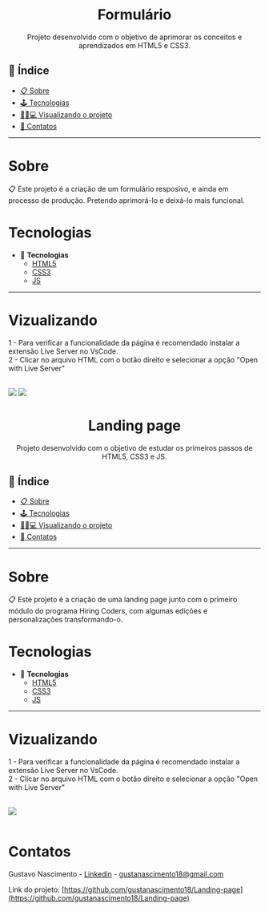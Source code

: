 <h1 align="center"> Formulário</h1>
<p align="center"> Projeto desenvolvido com o objetivo de aprimorar os conceitos e aprendizados em HTML5 e CSS3. </p>

## 📕 Índice

- [📋 Sobre](#Sobre)
- [🕹 Tecnologias](#Tecnologias)
- [👩🏻💻 Visualizando o projeto](#Visualizando)
- [📲 Contatos](#Contatos)

<hr>

<!-- About -->

# Sobre

<p align="left"> 📋 Este projeto é a criação de um formulário resposivo, e ainda em processo de produção. Pretendo aprimorá-lo e deixá-lo mais funcional. </p>

<!-- TECHNOLOGIES -->

# Tecnologias

- 🧩 **Tecnologias**
  - [HTML5](https://developer.mozilla.org/pt-BR/docs/Web/HTML)
  - [CSS3](https://developer.mozilla.org/pt-BR/docs/Web/CSS)
  - [JS](https://developer.mozilla.org/pt-BR/docs/Web/JavaScript)

<hr>

<!-- TECHNOLOGIES -->

# Vizualizando

1 - Para verificar a funcionalidade da página é recomendado instalar a extensão Live Server no VsCode. <br> 2 - Clicar no arquivo HTML com o botão direito e selecionar a opção "Open with Live Server"

<br>

<img src='./form_web.jpeg'>
<img src='./form_mobile'>

<br>

<h1 align="center"> Landing page</h1>
<p align="center"> Projeto desenvolvido com o objetivo de estudar os primeiros passos de HTML5, CSS3 e JS. </p>

## 📕 Índice

- [📋 Sobre](#Sobre)
- [🕹 Tecnologias](#Tecnologias)
- [👩🏻💻 Visualizando o projeto](#Visualizando)
- [📲 Contatos](#Contatos)

<hr>

<!-- About -->

# Sobre

<p align="left"> 📋 Este projeto é a criação de uma landing page junto com o primeiro módulo do programa Hiring Coders, com algumas edições e personalizações transformando-o. </p>

<!-- TECHNOLOGIES -->

# Tecnologias

- 🧩 **Tecnologias**
  - [HTML5](https://developer.mozilla.org/pt-BR/docs/Web/HTML)
  - [CSS3](https://developer.mozilla.org/pt-BR/docs/Web/CSS)
  - [JS](https://developer.mozilla.org/pt-BR/docs/Web/JavaScript)

<hr>

<!-- TECHNOLOGIES -->

# Vizualizando

1 - Para verificar a funcionalidade da página é recomendado instalar a extensão Live Server no VsCode. <br> 2 - Clicar no arquivo HTML com o botão direito e selecionar a opção "Open with Live Server"

<br>

<img src='./print.jpeg'>

<br>
<br>

<!-- CONTACT -->

# Contatos

Gustavo Nascimento - [Linkedin](https://www.linkedin.com/in/gustanascimento18/) - gustanascimento18@gmail.com

Link do projeto: [https://github.com/gustanascimento18/Landing-page](https://github.com/gustanascimento18/Landing-page)
